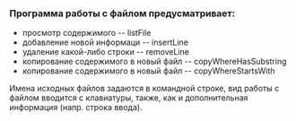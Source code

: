 ### Программа работы с файлом предусматривает:
<ul>
<li>просмотр содержимого -- listFile</li>
<li>добавление новой информаци -- insertLine</li>
<li>удаление какой-либо строки -- removeLine</li>
<li>копирование содержимого в новый файл -- copyWhereHasSubstring</li>
<li>копирование содержимого в новый файл -- copyWhereStartsWith</li>
</ul>

Имена исходных файлов задаются в командной строке, 
вид работы с файлом вводится с клавиатуры, также, как и дополнительная информация (напр. строка ввода).
